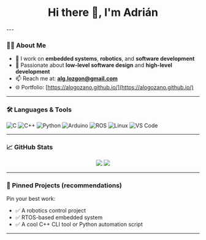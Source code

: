 <!-- Profile README for github.com/AlogoZano -->

<h1 align="center">Hi there 👋, I'm Adrián</h1>
---

### 👨‍💻 About Me

- 🔭 I work on **embedded systems**, **robotics**, and **software development**
- 🧠 Passionate about **low-level software design** and **high-level development**
- 📫 Reach me at: **alg.lozgon@gmail.com**
- 🌐 Portfolio: [https://alogozano.github.io/](https://alogozano.github.io/) 

---

### 🛠️ Languages & Tools

![C](https://img.shields.io/badge/-C-00599C?style=flat-square&logo=c)
![C++](https://img.shields.io/badge/-C++-00599C?style=flat-square&logo=c%2B%2B)
![Python](https://img.shields.io/badge/-Python-3776AB?style=flat-square&logo=python)
![Arduino](https://img.shields.io/badge/-Arduino-00979D?style=flat-square&logo=arduino)
![ROS](https://img.shields.io/badge/-ROS-22314E?style=flat-square&logo=ros)
![Linux](https://img.shields.io/badge/-Linux-FCC624?style=flat-square&logo=linux)
![VS Code](https://img.shields.io/badge/-VS%20Code-007ACC?style=flat-square&logo=visual-studio-code)

---

### 📈 GitHub Stats

<p align="center">
  <img src="https://github-readme-stats.vercel.app/api?username=AlogoZano&show_icons=true&theme=radical" />
  <img src="https://github-readme-streak-stats.herokuapp.com?user=AlogoZano&theme=radical&hide_border=true" />
</p>

---

### 🚀 Pinned Projects (recommendations)
Pin your best work:
- ✅ A robotics control project
- ✅ RTOS-based embedded system
- ✅ A cool C++ CLI tool or Python automation script

---


